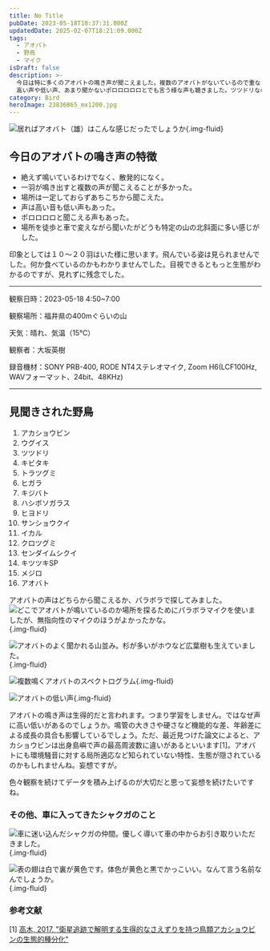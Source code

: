 ```yaml
---
title: No Title
pubDate: 2023-05-18T10:37:31.000Z
updatedDate: 2025-02-07T18:21:09.000Z
tags:
  - アオバト
  - 野鳥
  - マイク
isDraft: false
description: >-
  今日は特に多くのアオバトの鳴き声が聞こえました。複数のアオバトがないているので重なって聞こえました。
  高い声や低い声、あまり聞かないポロロロロロとでも言う様な声も聴きました。ツツドリなのかもしれないのですが、アオバトに聞こえました。
category: Bird
heroImage: 23836865_mx1200.jpg
---
```



![居ればアオバト（雄）はこんな感じだったでしょうか](https://object-storage.tyo2.conoha.io/v1/nc_.../blog-astro-assets/23836865_mx1200.jpg){.img-fluid}



## 今日のアオバトの鳴き声の特徴

- 絶えず鳴いているわけでなく、散発的になく。
- 一羽が鳴き出すと複数の声が聞こえることが多かった。
- 場所は一定しておらずあちこちから聞こえた。
- 声は高い音も低い声もあった。
- ポロロロロと聞こえる声もあった。
- 場所を徒歩と車で変えながら聞いたがどうも特定の山の北斜面に多い感じがした。


印象としては１０〜２０羽はいた様に思います。飛んでいる姿は見られませんでした。何か食べているのかもわかりませんでした。目視できるともっと生態がわかるのですが、見れずに残念でした。


---

観察日時：2023-05-18 4:50~7:00

観察場所：福井県の400mぐらいの山

天気：晴れ、気温（15℃）

観察者：大坂英樹

録音機材：SONY PRB-400, RODE NT4ステレオマイク, Zoom H6(LCF100Hz, WAVフォーマット、24bit、48KHz)

---

## 見聞きされた野鳥

1. アカショウビン
2. ウグイス
3. ツツドリ
4. キビタキ
5. トラツグミ
6. ヒガラ
7. キジバト
8. ハシボソガラス
9. ヒヨドリ
10. サンショウクイ
11. イカル
12. クロツグミ
13. センダイムシクイ
14. キツツキSP
15. メジロ
16. アオバト

アオバトの声はどちらから聞こえるか、パラボラで探してみました。
![どこでアオバトが鳴いているのか場所を探るためにパラボラマイクを使いましたが、無指向性のマイクのほうがよかったかな。](https://object-storage.tyo2.conoha.io/v1/nc_.../blog-astro-assets/IMG_6276x1200.JPG){.img-fluid}

![アオバトのよく聞かれる山並み。杉が多いがホウなど広葉樹も生えていました。](https://object-storage.tyo2.conoha.io/v1/nc_.../blog-astro-assets/IMG_6274x1200.JPG){.img-fluid}

![複数鳴くアオバトのスペクトログラム](https://object-storage.tyo2.conoha.io/v1/nc_.../blog-astro-assets/aobato_pl_x1200.png){.img-fluid}



<audio src="aobato_pl.mp3"></audio>

![アオバトの低い声](https://object-storage.tyo2.conoha.io/v1/nc_.../blog-astro-assets/aobato_low_voice_x1200.png){.img-fluid}

<audio src="aobato_low_voice.mp3"></audio>

アオバトの鳴き声は生得的だと言われます。つまり学習をしません。ではなぜ声に高い低いがあるのでしょうか。鳴管の大きさや硬さなど機能的な差、年齢差による成長の具合も影響しているでしょう。ただ、最近見つけた論文によると、アカショウビンは出身島嶼で声の最高周波数に違いがあるといいます[1]。アオバトにも環境騒音に対する局所適応など知られていない特性、生態が隠されているのかもしれませんね。妄想ですが。

色々観察を続けてデータを積み上げるのが大切だと思って妄想を続けたいですね。



### その他、車に入ってきたシャクガのこと

![車に迷い込んだシャクガの仲間。優しく導いて車の中からお引き取りいただきました。](https://object-storage.tyo2.conoha.io/v1/nc_.../blog-astro-assets/IMG_6278x1200.JPG){.img-fluid}

![表の翅は白で裏が黄色です。体色が黄色と黒でかっこいい。なんて言う名前なんでしょうか。](https://object-storage.tyo2.conoha.io/v1/nc_.../blog-astro-assets/IMG_6283x1200.JPG){.img-fluid}


### 参考文献
[1] [高木, 2017, "衛星追跡で解明する生得的なさえずりを持つ鳥類アカショウビンの生態的種分化"](https://kaken.nii.ac.jp/ja/report/KAKENHI-PROJECT-16K14796/16K147962017hokoku/)
